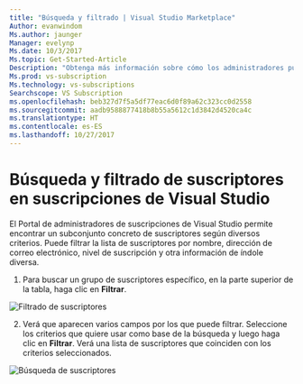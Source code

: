 ```yaml
---
title: "Búsqueda y filtrado | Visual Studio Marketplace"
Author: evanwindom
Ms.author: jaunger
Manager: evelynp
Ms.date: 10/3/2017
Ms.topic: Get-Started-Article
Description: "Obtenga más información sobre cómo los administradores pueden buscar suscriptores individuales o grupos en el Portal de administradores."
Ms.prod: vs-subscription
Ms.technology: vs-subscriptions
Searchscope: VS Subscription
ms.openlocfilehash: beb327d7f5a5df77eac6d0f89a62c323cc0d2558
ms.sourcegitcommit: aadb9588877418b8b55a5612c1d3842d4520ca4c
ms.translationtype: HT
ms.contentlocale: es-ES
ms.lasthandoff: 10/27/2017
---
```

# <a name="searching-and-filtering-subscribers-in-visual-studio-subscriptions"></a>Búsqueda y filtrado de suscriptores en suscripciones de Visual Studio
El Portal de administradores de suscripciones de Visual Studio permite encontrar un subconjunto concreto de suscriptores según diversos criterios. Puede filtrar la lista de suscriptores por nombre, dirección de correo electrónico, nivel de suscripción y otra información de índole diversa. 

1.  Para buscar un grupo de suscriptores específico, en la parte superior de la tabla, haga clic en **Filtrar**.

![Filtrado de suscriptores](_img\edit-license\filter-list.png)

2.  Verá que aparecen varios campos por los que puede filtrar. Seleccione los criterios que quiere usar como base de la búsqueda y luego haga clic en **Filtrar**. Verá una lista de suscriptores que coinciden con los criterios seleccionados.

![Búsqueda de suscriptores](_img\edit-license\find-list.png)